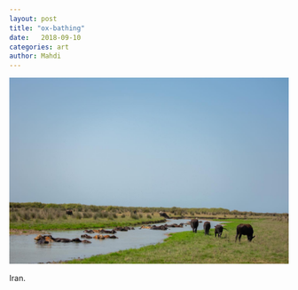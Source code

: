 ```yaml
---
layout: post
title: "ox-bathing"
date:   2018-09-10
categories: art
author: Mahdi
---
```


![ox-bathing](/img/arts/ox-bathing.jpg)

<span class='image-details'>
Iran.
</span>

